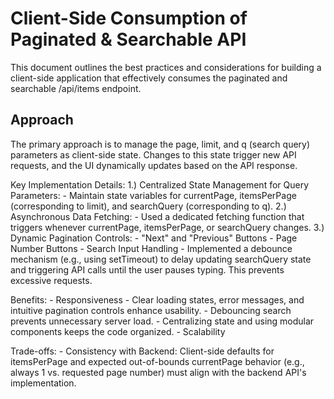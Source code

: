 # Client-Side Consumption of Paginated & Searchable API

This document outlines the best practices and considerations for building a client-side application that effectively consumes the paginated and searchable /api/items endpoint.

## Approach
The primary approach is to manage the page, limit, and q (search query) parameters as client-side state. Changes to this state trigger new API requests, and the UI dynamically updates based on the API response. 


Key Implementation Details:
    1.) Centralized State Management for Query Parameters:
        - Maintain state variables for currentPage, itemsPerPage (corresponding to limit), and searchQuery (corresponding to q).
    2.) Asynchronous Data Fetching:
        - Used a dedicated fetching function that triggers whenever currentPage, itemsPerPage, or searchQuery changes.
    3.) Dynamic Pagination Controls:
        - "Next" and "Previous" Buttons
        - Page Number Buttons
        - Search Input Handling
            - Implemented a debounce mechanism (e.g., using setTimeout) to delay updating searchQuery state and triggering API calls until the user pauses typing. This prevents excessive requests.

Benefits:
    - Responsiveness
    - Clear loading states, error messages, and intuitive pagination controls enhance usability.
    - Debouncing search prevents unnecessary server load.
    - Centralizing state and using modular components keeps the code organized.
    - Scalability

Trade-offs:
    - Consistency with Backend: Client-side defaults for itemsPerPage and expected out-of-bounds currentPage behavior (e.g., always 1 vs. requested page number) must align with the backend API's implementation.